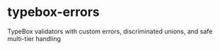 # typebox-errors

TypeBox validators with custom errors, discriminated unions, and safe multi-tier handling
